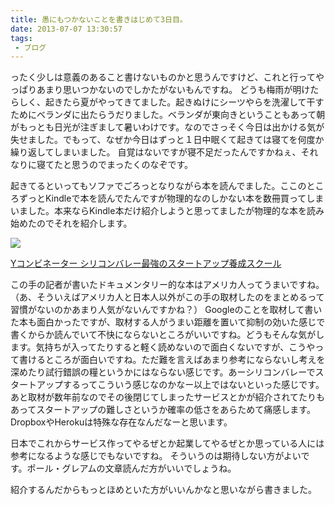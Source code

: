 ```yaml
---
title: 愚にもつかないことを書きはじめて3日目。
date: 2013-07-07 13:30:57
tags: 
 - ブログ
---
```


ったく少しは意義のあること書けないものかと思うんですけど、これと行ってやっぱりあまり思いつかないのでしかたがないもんですね。
どうも梅雨が明けたらしく、起きたら夏がやってきてました。起きぬけにシーツやらを洗濯して干すためにベランダに出たらうだりました。ベランダが東向きということもあって朝がもっとも日光が注ぎまして暑いわけです。なのでさっそく今日は出かける気が失せました。でもって、なぜか今日はずっと１日中眠くて起きては寝てを何度か繰り返してしまいました。
自覚はないですが寝不足だったんですかねぇ、それなりに寝てたと思うのでまったくのなぞです。

<!-- more -->

起きてるといってもソファでごろっとなりながら本を読んでました。ここのところずっとKindleで本を読んでたんですが物理的なのしかない本を数冊買ってしまいました。本来ならKindle本だけ紹介しようと思ってましたが物理的な本を読み始めたのでそれを紹介します。

<div class="amazon-wrapper">
<p class="amazon-image">
<a href="https://www.amazon.co.jp/gp/product/4822249468/ref=as_li_ss_il?ie=UTF8&camp=247&creative=7399&creativeASIN=4822249468&linkCode=as2&tag=uuuu-22"><img border="0" src="https://ws-fe.amazon-adsystem.com/widgets/q?_encoding=UTF8&ASIN=4822249468&Format=_SL160_&ID=AsinImage&MarketPlace=JP&ServiceVersion=20070822&WS=1&tag=uuuu-22" ></a><img src="https://ir-jp.amazon-adsystem.com/e/ir?t=uuuu-22&l=as2&o=9&a=4822249468" width="1" height="1" border="0" alt="" style="border:none !important; margin:0px !important;" />

<p class="amazon-text">
<a href="https://www.amazon.co.jp/gp/product/4822249468/ref=as_li_ss_tl?ie=UTF8&camp=247&creative=7399&creativeASIN=4822249468&linkCode=as2&tag=uuuu-22">Yコンビネーター   シリコンバレー最強のスタートアップ養成スクール</a><img src="https://ir-jp.amazon-adsystem.com/e/ir?t=uuuu-22&l=as2&o=9&a=4822249468" width="1" height="1" border="0" alt="" style="border:none !important; margin:0px !important;" />

</div>

この手の記者が書いたドキュメンタリー的な本はアメリカ人ってうまいですね。
（あ、そういえばアメリカ人と日本人以外がこの手の取材したのをまとめるって習慣がないのかあまり人気がないんですかね？）
Googleのことを取材して書いた本も面白かったですが、取材する人がうまい距離を置いて抑制の効いた感じで書くからか読んでいて不快にならないところがいいですね。どうもそんな気がします。気持ちが入ってたりすると軽く読めないので面白くないですが、こうやって書けるところが面白いですね。ただ難を言えばあまり参考にならないし考えを深めたり試行錯誤の糧というかにはならない感じです。あーシリコンバレーでスタートアップするってこういう感じなのかなー以上ではないといった感じです。
あと取材が数年前なのでその後閉じてしまったサービスとかが紹介されてたりもあってスタートアップの難しさというか確率の低さをあらためて痛感します。DropboxやHerokuは特殊な存在なんだなーと思います。

日本でこれからサービス作ってやるぜとか起業してやるぜとか思っている人には参考になるような感じでもないですね。
そういうのは期待しない方がよいです。ポール・グレアムの文章読んだ方がいいでしょうね。

紹介するんだからもっとほめといた方がいいんかなと思いながら書きました。